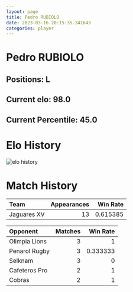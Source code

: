 ```yaml
---  
layout: page  
title: Pedro RUBIOLO  
date: 2023-03-16 20:15:35.341643  
categories: player  
---
```

# Pedro RUBIOLO

## Positions: L

## Current elo: 98.0

## Current Percentile: 45.0

# Elo History


![elo history](history_PedroRUBIOLO.png)
# Match History


| Team        |   Appearances |   Win Rate |
|:------------|--------------:|-----------:|
| Jaguares XV |            13 |   0.615385 |

| Opponent      |   Matches |   Win Rate |
|:--------------|----------:|-----------:|
| Olimpia Lions |         3 |   1        |
| Penarol Rugby |         3 |   0.333333 |
| Selknam       |         3 |   0        |
| Cafeteros Pro |         2 |   1        |
| Cobras        |         2 |   1        |